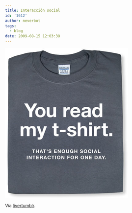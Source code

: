 ```yaml
---
title: Interacción social
id: '1612'
author: neverbot
tags:
  - blog
date: 2009-08-15 12:03:38
---
```


[![](./interaccion-social/DXRTy7Pq1qcyzqyxsfOf03jwo1_400.jpg)](http://livercake.tumblr.com/post/151046808/m-s-que-una-polera-un-estilo-de-vida-via)

Vía [livertumblr](http://livercake.tumblr.com/post/151046808/m-s-que-una-polera-un-estilo-de-vida-via).
